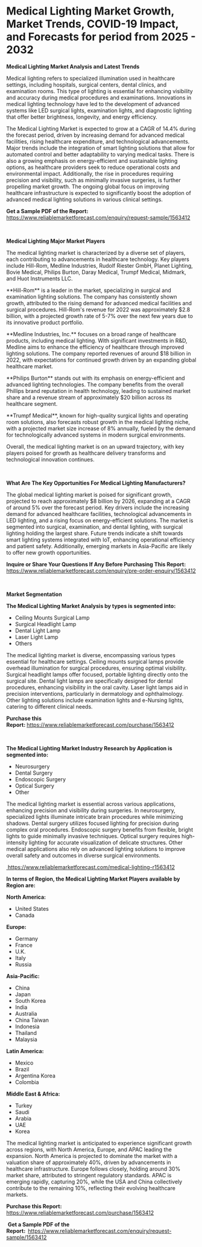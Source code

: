 <p><h1>Medical Lighting Market Growth, Market Trends, COVID-19 Impact, and Forecasts for period from 2025 - 2032</h1></p><p><strong>Medical Lighting Market Analysis and Latest Trends</strong></p>
<p><p>Medical lighting refers to specialized illumination used in healthcare settings, including hospitals, surgical centers, dental clinics, and examination rooms. This type of lighting is essential for enhancing visibility and accuracy during medical procedures and examinations. Innovations in medical lighting technology have led to the development of advanced systems like LED surgical lights, examination lights, and diagnostic lighting that offer better brightness, longevity, and energy efficiency.</p><p>The Medical Lighting Market is expected to grow at a CAGR of 14.4% during the forecast period, driven by increasing demand for advanced medical facilities, rising healthcare expenditure, and technological advancements. Major trends include the integration of smart lighting solutions that allow for automated control and better adaptability to varying medical tasks. There is also a growing emphasis on energy-efficient and sustainable lighting options, as healthcare providers seek to reduce operational costs and environmental impact. Additionally, the rise in procedures requiring precision and visibility, such as minimally invasive surgeries, is further propelling market growth. The ongoing global focus on improving healthcare infrastructure is expected to significantly boost the adoption of advanced medical lighting solutions in various clinical settings.</p></p>
<p><strong>Get a Sample PDF of the Report:&nbsp;</strong> <a href="https://www.reliablemarketforecast.com/enquiry/request-sample/1563412?utm_campaign=3530&utm_medium=2&utm_source=Github&utm_content=ia&utm_term=13042025&utm_id=medical-lighting">https://www.reliablemarketforecast.com/enquiry/request-sample/1563412</a></p>
<p>&nbsp;</p>
<p><strong>Medical Lighting Major Market Players</strong></p>
<p><p>The medical lighting market is characterized by a diverse set of players, each contributing to advancements in healthcare technology. Key players include Hill-Rom, Medline Industries, Rudolf Riester GmbH, Planet Lighting, Bovie Medical, Philips Burton, Daray Medical, Trumpf Medical, Midmark, and Huot Instruments LLC. </p><p>**Hill-Rom** is a leader in the market, specializing in surgical and examination lighting solutions. The company has consistently shown growth, attributed to the rising demand for advanced medical facilities and surgical procedures. Hill-Rom's revenue for 2022 was approximately $2.8 billion, with a projected growth rate of 5-7% over the next few years due to its innovative product portfolio.</p><p>**Medline Industries, Inc.** focuses on a broad range of healthcare products, including medical lighting. With significant investments in R&D, Medline aims to enhance the efficiency of healthcare through improved lighting solutions. The company reported revenues of around $18 billion in 2022, with expectations for continued growth driven by an expanding global healthcare market.</p><p>**Philips Burton** stands out with its emphasis on energy-efficient and advanced lighting technologies. The company benefits from the overall Phillips brand reputation in health technology, leading to sustained market share and a revenue stream of approximately $20 billion across its healthcare segment. </p><p>**Trumpf Medical**, known for high-quality surgical lights and operating room solutions, also forecasts robust growth in the medical lighting niche, with a projected market size increase of 8% annually, fueled by the demand for technologically advanced systems in modern surgical environments.</p><p>Overall, the medical lighting market is on an upward trajectory, with key players poised for growth as healthcare delivery transforms and technological innovation continues.</p></p>
<p>&nbsp;</p>
<p><strong>What Are The Key Opportunities For Medical Lighting Manufacturers?</strong></p>
<p><p>The global medical lighting market is poised for significant growth, projected to reach approximately $8 billion by 2026, expanding at a CAGR of around 5% over the forecast period. Key drivers include the increasing demand for advanced healthcare facilities, technological advancements in LED lighting, and a rising focus on energy-efficient solutions. The market is segmented into surgical, examination, and dental lighting, with surgical lighting holding the largest share. Future trends indicate a shift towards smart lighting systems integrated with IoT, enhancing operational efficiency and patient safety. Additionally, emerging markets in Asia-Pacific are likely to offer new growth opportunities.</p></p>
<p><strong>Inquire or Share Your Questions If Any Before Purchasing This Report:</strong> <a href="https://www.reliablemarketforecast.com/enquiry/pre-order-enquiry/1563412?utm_campaign=3530&utm_medium=2&utm_source=Github&utm_content=ia&utm_term=13042025&utm_id=medical-lighting">https://www.reliablemarketforecast.com/enquiry/pre-order-enquiry/1563412</a></p>
<p>&nbsp;</p>
<p><strong>Market Segmentation</strong></p>
<p><strong>The Medical Lighting Market Analysis by types is segmented into:</strong></p>
<p><ul><li>Ceiling Mounts Surgical Lamp</li><li>Surgical Headlight Lamp</li><li>Dental Light Lamp</li><li>Laser Light Lamp</li><li>Others</li></ul></p>
<p><p>The medical lighting market is diverse, encompassing various types essential for healthcare settings. Ceiling mounts surgical lamps provide overhead illumination for surgical procedures, ensuring optimal visibility. Surgical headlight lamps offer focused, portable lighting directly onto the surgical site. Dental light lamps are specifically designed for dental procedures, enhancing visibility in the oral cavity. Laser light lamps aid in precision interventions, particularly in dermatology and ophthalmology. Other lighting solutions include examination lights and e-Nursing lights, catering to different clinical needs.</p></p>
<p><strong>Purchase this Report:&nbsp;</strong><a href="https://www.reliablemarketforecast.com/purchase/1563412?utm_campaign=3530&utm_medium=2&utm_source=Github&utm_content=ia&utm_term=13042025&utm_id=medical-lighting">https://www.reliablemarketforecast.com/purchase/1563412</a></p>
<p>&nbsp;</p>
<p><strong>The Medical Lighting Market Industry Research by Application is segmented into:</strong></p>
<p><ul><li>Neurosurgery</li><li>Dental Surgery</li><li>Endoscopic Surgery</li><li>Optical Surgery</li><li>Other</li></ul></p>
<p><p>The medical lighting market is essential across various applications, enhancing precision and visibility during surgeries. In neurosurgery, specialized lights illuminate intricate brain procedures while minimizing shadows. Dental surgery utilizes focused lighting for precision during complex oral procedures. Endoscopic surgery benefits from flexible, bright lights to guide minimally invasive techniques. Optical surgery requires high-intensity lighting for accurate visualization of delicate structures. Other medical applications also rely on advanced lighting solutions to improve overall safety and outcomes in diverse surgical environments.</p></p>
<p><a href="https://www.reliablemarketforecast.com/medical-lighting-r1563412?utm_campaign=3530&utm_medium=2&utm_source=Github&utm_content=ia&utm_term=13042025&utm_id=medical-lighting">&nbsp;https://www.reliablemarketforecast.com/medical-lighting-r1563412</a></p>
<p><strong>In terms of Region, the Medical Lighting Market Players available by Region are:</strong></p>
<p>
    <p> <strong> North America: </strong>
        <ul>
            <li>United States</li>
            <li>Canada</li>
        </ul>
        </p> 
    <p> <strong> Europe: </strong>
        <ul>
            <li>Germany</li>
            <li>France</li>
            <li>U.K.</li>
            <li>Italy</li>
            <li>Russia</li>
        </ul>
        </p> 
    <p> <strong> Asia-Pacific: </strong>
        <ul>
            <li>China</li>
            <li>Japan</li>
            <li>South Korea</li>
            <li>India</li>
            <li>Australia</li>
            <li>China Taiwan</li>
            <li>Indonesia</li>
            <li>Thailand</li>
            <li>Malaysia</li>
        </ul>
        </p> 
    <p> <strong> Latin America: </strong>
        <ul>
            <li>Mexico</li>
            <li>Brazil</li>
            <li>Argentina Korea</li>
            <li>Colombia</li>
        </ul>
        </p> 
    <p> <strong> Middle East & Africa: </strong>
        <ul>
            <li>Turkey</li>
            <li>Saudi</li>
            <li>Arabia</li>
            <li>UAE</li>
            <li>Korea</li>
        </ul>
    </p>
    </p>
<p><p>The medical lighting market is anticipated to experience significant growth across regions, with North America, Europe, and APAC leading the expansion. North America is projected to dominate the market with a valuation share of approximately 40%, driven by advancements in healthcare infrastructure. Europe follows closely, holding around 30% market share, attributed to stringent regulatory standards. APAC is emerging rapidly, capturing 20%, while the USA and China collectively contribute to the remaining 10%, reflecting their evolving healthcare markets.</p></p>
<p><strong>Purchase this Report: </strong><a href="https://www.reliablemarketforecast.com/purchase/1563412?utm_campaign=3530&utm_medium=2&utm_source=Github&utm_content=ia&utm_term=13042025&utm_id=medical-lighting">https://www.reliablemarketforecast.com/purchase/1563412</a></p>
<p>&nbsp;<strong>Get a Sample PDF of the Report:&nbsp;&nbsp;</strong><a href="https://www.reliablemarketforecast.com/enquiry/request-sample/1563412?utm_campaign=3530&utm_medium=2&utm_source=Github&utm_content=ia&utm_term=13042025&utm_id=medical-lighting">https://www.reliablemarketforecast.com/enquiry/request-sample/1563412</a></p>
<p><strong></strong></p>
<p><p></p><p></p><p></p></p>